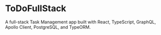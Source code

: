 # ToDoFullStack
A full-stack Task Management app built with React, TypeScript, GraphQL, Apollo Client, PostgreSQL, and TypeORM. 
